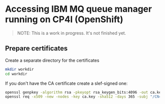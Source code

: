 # Accessing IBM MQ queue manager running on CP4I (OpenShift)

>NOTE: This is a work in progress. It's not finished yet.

## Prepare certificates

Create a separate directory for the certificates
```sh
mkdir workdir
cd workdir
```

If you don't have the CA certificate create a slef-signed one:
```sh
openssl genpkey -algorithm rsa -pkeyopt rsa_keygen_bits:4096 -out ca.key
openssl req -x509 -new -nodes -key ca.key -sha512 -days 365 -subj "/CN=example-selfsigned-ca" -out ca.crt
```

